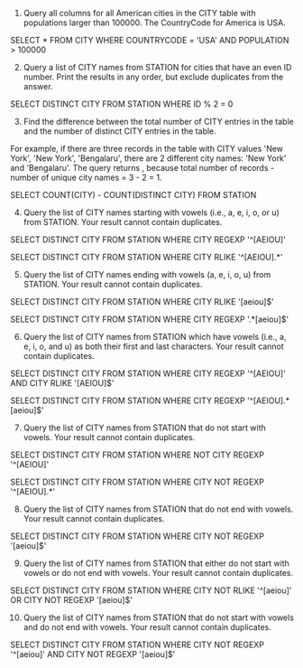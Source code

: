 1.  Query all columns for all American cities in the CITY table with populations larger than 100000. The CountryCode for America is USA.

SELECT *
FROM CITY
WHERE COUNTRYCODE = 'USA' AND POPULATION > 100000

2. Query a list of CITY names from STATION for cities that have an even ID number. Print the results in any order, but exclude duplicates from the answer.

SELECT DISTINCT CITY
FROM STATION
WHERE ID % 2 = 0


3. Find the difference between the total number of CITY entries in the table and the number of distinct CITY entries in the table.

For example, if there are three records in the table with CITY values 'New York', 'New York', 'Bengalaru', there are 2 different city names: 'New York' and 'Bengalaru'. The query returns , because
total number of records - number of unique city names = 3 - 2 = 1.


SELECT COUNT(CITY) - COUNT(DISTINCT CITY)
FROM STATION


4. Query the list of CITY names starting with vowels (i.e., a, e, i, o, or u) from STATION. Your result cannot contain duplicates.

SELECT DISTINCT CITY
FROM STATION
WHERE CITY REGEXP '^[AEIOU]'

SELECT DISTINCT CITY
FROM STATION
WHERE CITY RLIKE '^[AEIOU].*'


5. Query the list of CITY names ending with vowels (a, e, i, o, u) from STATION. Your result cannot contain duplicates.

SELECT DISTINCT CITY
FROM STATION
WHERE CITY RLIKE '[aeiou]$'

SELECT DISTINCT CITY
FROM STATION
WHERE CITY REGEXP '.*[aeiou]$'


6. Query the list of CITY names from STATION which have vowels (i.e., a, e, i, o, and u) as both their first and last characters. Your result cannot contain duplicates.

SELECT DISTINCT CITY
FROM STATION
WHERE CITY REGEXP '^[AEIOU]' AND CITY RLIKE '[AEIOU]$'

SELECT DISTINCT CITY
FROM STATION
WHERE CITY REGEXP '^[AEIOU].*[aeiou]$'

7. Query the list of CITY names from STATION that do not start with vowels. Your result cannot contain duplicates.

SELECT DISTINCT CITY
FROM STATION
WHERE NOT CITY REGEXP '^[AEIOU]'

SELECT DISTINCT CITY
FROM STATION
WHERE CITY NOT REGEXP '^[AEIOU].*'

8. Query the list of CITY names from STATION that do not end with vowels. Your result cannot contain duplicates.

SELECT DISTINCT CITY
FROM STATION
WHERE CITY NOT REGEXP '[aeiou]$'

9. Query the list of CITY names from STATION that either do not start with vowels or do not end with vowels. Your result cannot contain duplicates.

SELECT DISTINCT CITY
FROM STATION
WHERE CITY NOT RLIKE '^[aeiou]'
OR CITY NOT REGEXP '[aeiou]$'


10. Query the list of CITY names from STATION that do not start with vowels and do not end with vowels. Your result cannot contain duplicates.

SELECT DISTINCT CITY
FROM STATION
WHERE CITY NOT REGEXP '^[aeiou]'
AND CITY NOT REGEXP '[aeiou]$'